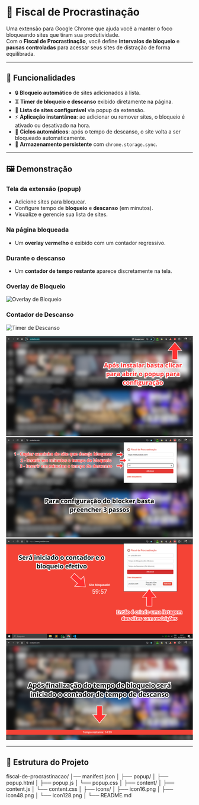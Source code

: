 # 🚫 Fiscal de Procrastinação  

Uma extensão para Google Chrome que ajuda você a manter o foco bloqueando sites que tiram sua produtividade.  
Com o **Fiscal de Procrastinação**, você define **intervalos de bloqueio** e **pausas controladas** para acessar seus sites de distração de forma equilibrada.  

---

## 📌 Funcionalidades  

- 🔒 **Bloqueio automático** de sites adicionados à lista.  
- ⏳ **Timer de bloqueio e descanso** exibido diretamente na página.  
- 📝 **Lista de sites configurável** via popup da extensão.  
- ⚡ **Aplicação instantânea**: ao adicionar ou remover sites, o bloqueio é ativado ou desativado na hora.  
- 🔁 **Ciclos automáticos**: após o tempo de descanso, o site volta a ser bloqueado automaticamente.  
- 💾 **Armazenamento persistente** com `chrome.storage.sync`.  

---

## 🖼️ Demonstração  

### Tela da extensão (popup)
- Adicione sites para bloquear.  
- Configure tempo de **bloqueio** e **descanso** (em minutos).  
- Visualize e gerencie sua lista de sites.  

### Na página bloqueada
- Um **overlay vermelho** é exibido com um contador regressivo.  

### Durante o descanso
- Um **contador de tempo restante** aparece discretamente na tela.  


### Overlay de Bloqueio
![Overlay de Bloqueio](./assets/overlay.png)

### Contador de Descanso
![Timer de Descanso](./assets/timer.png)

![Popup da Extensão](./screenshots/1.png)
![Popup da Extensão](./screenshots/2.png)
![Popup da Extensão](./screenshots/3.png)
![Popup da Extensão](./screenshots/4.png)


---

## 📂 Estrutura do Projeto  
fiscal-de-procrastinacao/
│── manifest.json
│
├── popup/
│   ├── popup.html
│   ├── popup.js
│   └── popup.css
│
├── content/
│   ├── content.js
│   └── content.css
│
├── icons/
│   ├── icon16.png
│   ├── icon48.png
│   └── icon128.png
│
└── README.md
